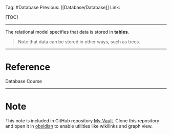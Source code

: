 Tag: #Database 
Previous: [[Database/Database]]
Link: 

[TOC]

---

The relational model specifies that data is stored in **tables**.

> Note that data can be stored in other ways, such as trees.

---

# Reference

Database Course

---

# Note

This note is included in GitHub repository [My-Vault](https://github.com/LittleD3092/My-Vault.git). Clone this repository and open it in [obsidian](https://obsidian.md/) to enable utilities like wikilinks and graph view.